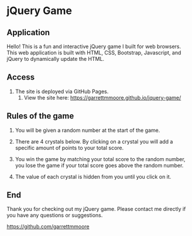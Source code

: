 # jQuery Game

## Application
Hello! This is a fun and interactive jQuery game I built for web browsers. This web application is built with HTML, CSS, Bootstrap, Javascript, and jQuery to dynamically update the HTML.

## Access
1. The site is deployed via GitHub Pages.
    1. View the site here: https://garrettmmoore.github.io/jquery-game/

## Rules of the game
1. You will be given a random number at the start of the game.

2. There are 4 crystals below. By clicking on a crystal you will add a specific amount of points to your total score.

3. You win the game by matching your total score to the random number, you lose the game if your total score goes above the random number.

4. The value of each crystal is hidden from you until you click on it.

## End
Thank you for checking out my jQuery game. Please contact me directly if you have any questions or suggestions.

https://github.com/garrettmmoore
